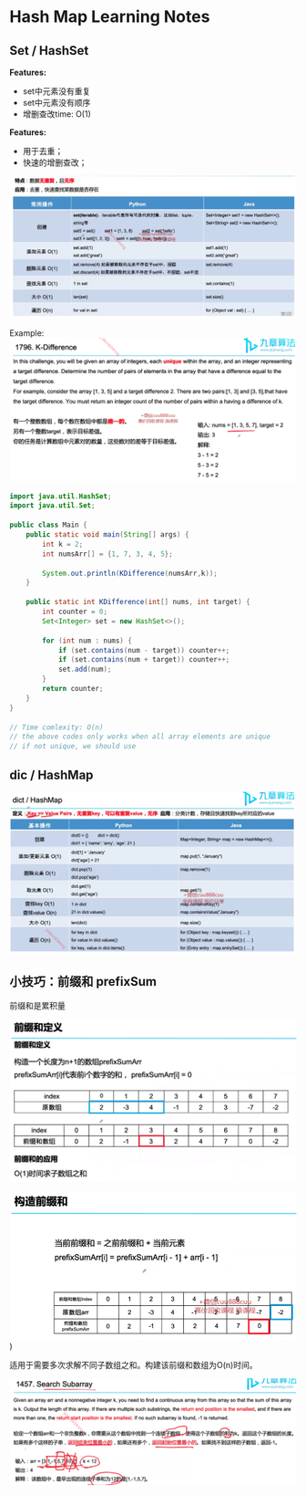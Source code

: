 # Hash Map Learning Notes
## Set / HashSet

**Features:**
- set中元素没有重复
- set中元素没有顺序
- 增删查改time: O(1)

**Features:**
- 用于去重；
- 快速的增删查改；


![Alt text](./images/set.png)

Example: 
![Alt text](./images/set-1.png)

```java
import java.util.HashSet;
import java.util.Set;

public class Main {
    public static void main(String[] args) {
        int k = 2;
        int numsArr[] = {1, 7, 3, 4, 5};

        System.out.println(KDifference(numsArr,k));
    }

    public static int KDifference(int[] nums, int target) {
        int counter = 0;
        Set<Integer> set = new HashSet<>();

        for (int num : nums) {
            if (set.contains(num - target)) counter++;
            if (set.contains(num + target)) counter++;
            set.add(num);
        }
        return counter;
    }
}

// Time comlexity: O(n)
// the above codes only works when all array elements are unique
// if not unique, we should use 
```

## dic / HashMap
![Alt text](./images/hashmap.png)

## 小技巧：前缀和 prefixSum
前缀和是累积量

![Alt text](./images/prefixSum.png)

![Alt text](./images/prefixSum-contruction.png))

适用于需要多次求解不同子数组之和。构建该前缀和数组为O(n)时间。 

![Alt text](image.png)


 